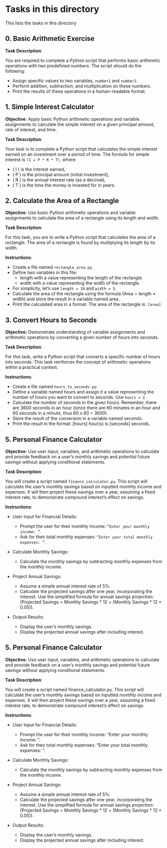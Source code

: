 # Tasks in this directory
This lists the tasks in this directory

## 0. Basic Arithmetic Exercise
__Task Description__:

You are required to complete a Python script that performs basic arithmetic operations with two predefined numbers. The script should do the following:

 - Assign specific values to two variables, `number1` and `number2`.
 - Perform addition, subtraction, and multiplication on these numbers.
 - Print the results of these operations in a human-readable format.


## 1. Simple Interest Calculator

**Objective**: Apply basic Python arithmetic operations and variable assignments to calculate the simple interest on a given principal amount, rate of interest, and time.

**Task Description**:

Your task is to complete a Python script that calculates the simple interest earned on an investment over a period of time. The formula for simple interest is `(I = P * R * T)`, where:

 - ( I ) is the interest earned,
 - ( P ) is the principal amount (initial investment),
 - ( R ) is the annual interest rate (as a decimal),
 - ( T ) is the time the money is invested for in years.

## 2. Calculate the Area of a Rectangle
__Objective__: Use basic Python arithmetic operations and variable assignments to calculate the area of a rectangle using its length and width.

__Task Description__:

For this task, you are to write a Python script that calculates the area of a rectangle. The area of a rectangle is found by multiplying its length by its width.

__Instructions__:

 - Create a file named `rectangle_area.py`.
 - Define two variables in this file:
	- length with a value representing the length of the rectangle.
	- width with a value representing the width of the rectangle.
 - For simplicity, let’s use `length = 10` and `width = 5`.
 - Calculate the area of the rectangle using the formula (Area = length × width) and store the result in a variable named area.
 - Print the calculated area in a format: The area of the rectangle is: `[area]`.

## 3. Convert Hours to Seconds 
__Objective:__ Demonstrate understanding of variable assignments and arithmetic operations by converting a given number of hours into seconds.

__Task Description__:

For this task, write a Python script that converts a specific number of hours into seconds. This task reinforces the concept of arithmetic operations within a practical context.

__Instructions__:

 - Create a file named `hours_to_seconds.py`.
 - Define a variable named hours and assign it a value representing the number of hours you want to convert to seconds. Use `hours = 2`.
 - Calculate the number of seconds in the given hours. Remember, there are 3600 seconds in an hour (since there are 60 minutes in an hour and 60 seconds in a minute, thus 60 x 60 = 3600).
 - Store the result of the conversion in a variable named seconds.
 - Print the result in the format: [hours] hour(s) is [seconds] seconds.

## 5. Personal Finance Calculator 
__Objective__: Use user input, variables, and arithmetic operations to calculate and provide feedback on a user’s monthly savings and potential future savings without applying conditional statements.

__Task Description__:

You will create a script named `finance_calculator.py`. This script will calculate the user’s monthly savings based on inputted monthly income and expenses. It will then project these savings over a year, assuming a fixed interest rate, to demonstrate compound interest’s effect on savings.

__Instructions__:

 - User Input for Financial Details:
	- Prompt the user for their monthly income: `“Enter your monthly income: ”`.
	- Ask for their total monthly expenses: `“Enter your total monthly expenses: ”`.

 - Calculate Monthly Savings:
	- Calculate the monthly savings by subtracting monthly expenses from the monthly income.

 - Project Annual Savings:
	- Assume a simple annual interest rate of 5%.
	- Calculate the projected savings after one year, incorporating the interest. Use the simplified formula for annual savings projection: (Projected Savings = Monthly Savings * 12 + (Monthly Savings * 12 * 0.05)).

 - Output Results:
	- Display the user’s monthly savings.
	- Display the projected annual savings after including interest.

## 5. Personal Finance Calculator 
__Objective__: Use user input, variables, and arithmetic operations to calculate and provide feedback on a user’s monthly savings and potential future savings without applying conditional statements.

__Task Description__:

You will create a script named finance_calculator.py. This script will calculate the user’s monthly savings based on inputted monthly income and expenses. It will then project these savings over a year, assuming a fixed interest rate, to demonstrate compound interest’s effect on savings.

__Instructions__:

 - User Input for Financial Details:
	- Prompt the user for their monthly income: “Enter your monthly income: ”.
	- Ask for their total monthly expenses: “Enter your total monthly expenses: ”.

 - Calculate Monthly Savings:
	- Calculate the monthly savings by subtracting monthly expenses from the monthly income.

 - Project Annual Savings:
	- Assume a simple annual interest rate of 5%.
	- Calculate the projected savings after one year, incorporating the interest. Use the simplified formula for annual savings projection: (Projected Savings = Monthly Savings * 12 + (Monthly Savings * 12 * 0.05)).

 - Output Results:
	- Display the user’s monthly savings.
	- Display the projected annual savings after including interest.


